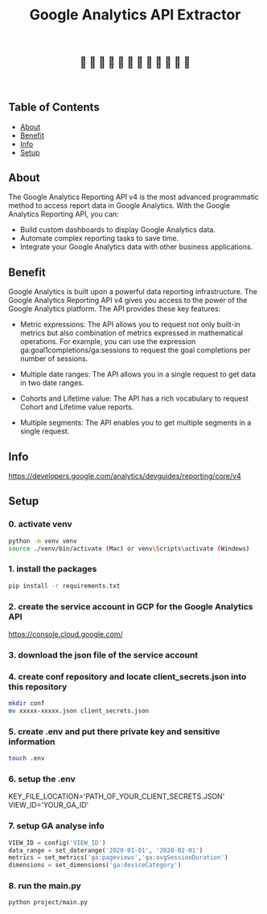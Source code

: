 <h1 align="center">Google Analytics API Extractor</h1> <br>
<h2 align="center">🚀 🐍 🚀 🐍 🚀 🐍 🚀 🐍 🚀 🐍 🚀 🐍 </h2> <br>

## Table of Contents

- [About](#about)
- [Benefit](#benefit)
- [Info](#info)
- [Setup](#setup)

## About
The Google Analytics Reporting API v4 is the most advanced programmatic method to access report data in Google Analytics. With the Google Analytics Reporting API, you can:

- Build custom dashboards to display Google Analytics data.
- Automate complex reporting tasks to save time.
- Integrate your Google Analytics data with other business applications.
## Benefit
Google Analytics is built upon a powerful data reporting infrastructure. The Google Analytics Reporting API v4 gives you access to the power of the Google Analytics platform. The API provides these key features:

- Metric expressions: The API allows you to request not only built-in metrics but also combination of metrics expressed in mathematical operations. For example, you can use the expression ga:goal1completions/ga:sessions to request the goal completions per number of sessions.

- Multiple date ranges: The API allows you in a single request to get data in two date ranges.

- Cohorts and Lifetime value: The API has a rich vocabulary to request Cohort and Lifetime value reports.

- Multiple segments: The API enables you to get multiple segments in a single request.

## Info
https://developers.google.com/analytics/devguides/reporting/core/v4
## Setup
### 0. activate venv
```bash
python -m venv venv
source ./venv/bin/activate (Mac) or venv\Scripts\activate (Windows)
```

### 1. install the packages

```bash
pip install -r requirements.txt
```

### 2. create the service account in GCP for the Google Analytics API
https://console.cloud.google.com/

### 3. download the json file of the service account

### 4. create conf repository and locate client_secrets.json into this repository

```bash
mkdir conf
mv xxxxx-xxxxx.json client_secrets.json
```

### 5. create .env and put there private key and sensitive information

```bash
touch .env
```

### 6. setup the .env
KEY_FILE_LOCATION='PATH_OF_YOUR_CLIENT_SECRETS.JSON'
VIEW_ID='YOUR_GA_ID'

### 7. setup GA analyse info

```python
VIEW_ID = config('VIEW_ID')
data_range = set_daterange('2020-01-01', '2020-02-01')
metrics = set_metrics('ga:pageviews','ga:avgSessionDuration')
dimensions = set_dimensions('ga:deviceCategory')
```

### 8. run the main.py
```bash
python project/main.py
```
